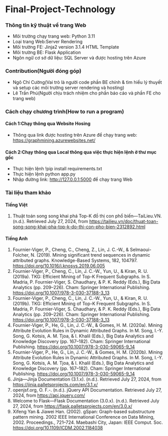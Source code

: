 # Final-Project-Technology

### Thông tin kỹ thuật về trang Web
- Môi trường chạy trang web: Python 3.11
- Loại trang Web:Server Rendering
- Môi trường FE: Jinja2 version 3.1.4 HTML Template
- Môi trường BE: Flask Application
- Ngôn ngữ cơ sở dữ liệu: SQL Server và được hosting trên Azure
### Contribution(Người đóng góp)
- Ngô Chí Cường(Vai trò là người code phần BE chính & tìm hiểu lý thuyết và setup các môi trường server rendering và hosting)
- Lê Trần Phú(Người chịu trách nhiệm cho phần báo cáo và phần FE cho trang web)
### Cách chạy chương trình(How to run a program)
#### Cách 1:Chạy thông qua Website Hosing
- Thông qua link được hosting trên Azure để chạy trang web: https://graphmining.azurewebsites.net/
#### Cách 2:Chạy thông qua Local thông qua việc thực hiện lệnh ở thư mục gốc
- Thực hiện lệnh !pip install requirements.txt
- Thực hiện lệnh python app.py
- Nhập đường link: http://127.0.0.1:5000 để chạy trang Web
### Tài liệu tham khảo
#### Tiếng Việt
1.	Thuật toán song song khai phá Top-K đồ thị con phổ biến—TaiLieu.VN. (n.d.). Retrieved July 27, 2024, from https://tailieu.vn/doc/thuat-toan-song-song-khai-pha-top-k-do-thi-con-pho-bien-2312892.html
#### Tiếng Anh
1.	Fournier-Viger, P., Cheng, C., Cheng, Z., Lin, J. C.-W., & Selmaoui-Folcher, N. (2019). Mining significant trend sequences in dynamic attributed graphs. Knowledge-Based Systems, 182, 104797. https://doi.org/10.1016/j.knosys.2019.06.005
2.	Fournier-Viger, P., Cheng, C., Lin, J. C.-W., Yun, U., & Kiran, R. U. (2019a). TKG: Efficient Mining of Top-K Frequent Subgraphs. In S. Madria, P. Fournier-Viger, S. Chaudhary, & P. K. Reddy (Eds.), Big Data Analytics (pp. 209–226). Cham: Springer International Publishing. https://doi.org/10.1007/978-3-030-37188-3_13
3.	Fournier-Viger, P., Cheng, C., Lin, J. C.-W., Yun, U., & Kiran, R. U. (2019b). TKG: Efficient Mining of Top-K Frequent Subgraphs. In S. Madria, P. Fournier-Viger, S. Chaudhary, & P. K. Reddy (Eds.), Big Data Analytics (pp. 209–226). Cham: Springer International Publishing. https://doi.org/10.1007/978-3-030-37188-3_13
4.	Fournier-Viger, P., He, G., Lin, J. C.-W., & Gomes, H. M. (2020a). Mining Attribute Evolution Rules in Dynamic Attributed Graphs. In M. Song, I.-Y. Song, G. Kotsis, A. M. Tjoa, & I. Khalil (Eds.), Big Data Analytics and Knowledge Discovery (pp. 167–182). Cham: Springer International Publishing. https://doi.org/10.1007/978-3-030-59065-9_14
5.	Fournier-Viger, P., He, G., Lin, J. C.-W., & Gomes, H. M. (2020b). Mining Attribute Evolution Rules in Dynamic Attributed Graphs. In M. Song, I.-Y. Song, G. Kotsis, A. M. Tjoa, & I. Khalil (Eds.), Big Data Analytics and Knowledge Discovery (pp. 167–182). Cham: Springer International Publishing. https://doi.org/10.1007/978-3-030-59065-9_14
6.	Jinja—Jinja Documentation (3.1.x). (n.d.). Retrieved July 27, 2024, from https://jinja.palletsprojects.com/en/3.1.x/
7.	openjsf.org, O. F.-. (n.d.). jQuery API Documentation. Retrieved July 27, 2024, from https://api.jquery.com/
8.	Welcome to Flask—Flask Documentation (3.0.x). (n.d.). Retrieved July 27, 2024, from https://flask.palletsprojects.com/en/3.0.x/
9.	Xifeng Yan & Jiawei Han. (2002). gSpan: Graph-based substructure pattern mining. 2002 IEEE International Conference on Data Mining, 2002. Proceedings., 721–724. Maebashi City, Japan: IEEE Comput. Soc. https://doi.org/10.1109/ICDM.2002.1184038

